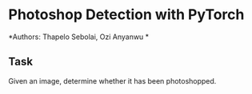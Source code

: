 # Photoshop Detection with PyTorch

*Authors: Thapelo Sebolai, Ozi Anyanwu *

## Task

Given an image, determine whether it has been photoshopped.
